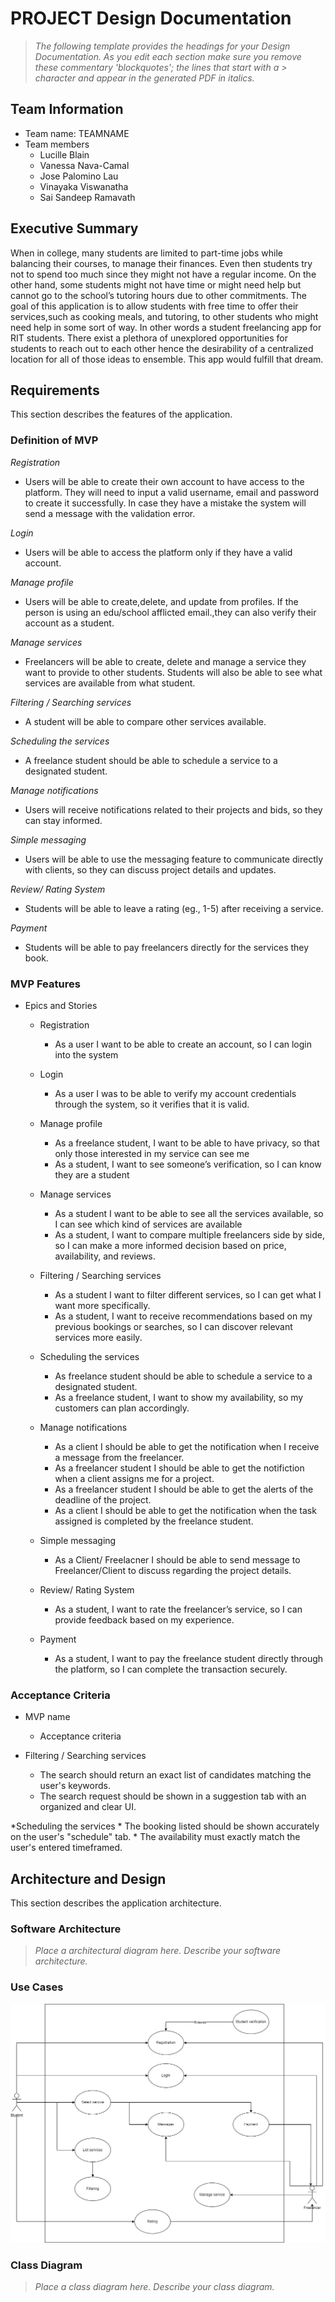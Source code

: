 # PROJECT Design Documentation

> _The following template provides the headings for your Design
> Documentation.  As you edit each section make sure you remove these
> commentary 'blockquotes'; the lines that start with a > character
> and appear in the generated PDF in italics._

## Team Information
* Team name: TEAMNAME
* Team members
  * Lucille Blain
  * Vanessa Nava-Camal
  * Jose Palomino Lau
  * Vinayaka Viswanatha
  * Sai Sandeep Ramavath

## Executive Summary

When in college, many students are limited to part-time jobs while balancing their courses, to manage their finances. Even then students try not to spend too much since they might not have a regular income. On the other hand, some students might not have time or might need help but cannot go to the school’s tutoring hours due to other commitments. The goal of this application is to allow students with free time to offer their services,such as cooking meals, and tutoring, to other students who might need help in some sort of way. In other words a student freelancing app for RIT students. 
There exist a plethora of unexplored opportunities for students to reach out to each other hence the desirability of a centralized location for all of those ideas to ensemble. This app would fulfill that dream.



## Requirements

This section describes the features of the application.

### Definition of MVP

*Registration*
  * Users will be able to create their own account to have access to the platform. They will need to input a valid username, email and password to create it successfully. In case they have a mistake the system will send a message with the validation error.

*Login*
  * Users will be able to access the platform only if they have a valid account.
    
*Manage profile*
  * Users will be able to create,delete, and update from profiles. If  the person is using an edu/school afflicted email.,they can also verify their account as a student.

*Manage services*
  * Freelancers will be able to create, delete and manage a service they want to provide to other students. Students will also be able to see what services are available from what student.

*Filtering / Searching services*
  * A student will be able to compare other services available.
     
*Scheduling the services*
  * A freelance student should be able to schedule a service to a designated student.

*Manage notifications*
   * Users will receive notifications related to their projects and bids, so they can stay informed.

*Simple messaging*
  * Users will be able to use the messaging feature to communicate directly with clients, so they can discuss project details and updates.
    

*Review/ Rating System*
  * Students will be able to leave a rating (eg., 1-5) after receiving a service.
 
*Payment*
 * Students will be able to pay freelancers directly for the services they book.


### MVP Features
* Epics and Stories
  * Registration
    * As a user I want to be able to create an account, so I can login into the system
  * Login
    * As a user I was to be able to verify my account credentials through the system, so it verifies that it is valid.
  * Manage profile
  
    * As a freelance student, I want to be able to have privacy, so that only those interested in my service can see me
    * As a student, I want to see someone’s verification, so I can know they are a student

  * Manage services

    * As a student I want to be able to see all the services available, so I can see which kind of services are available
    * As a student, I want to compare multiple freelancers side by side, so I can make a more informed decision based on price, availability, and reviews.

  
  * Filtering / Searching services
     * As a student I want to filter different services, so I can get what I want more specifically.
     * As a student, I want to receive recommendations based on my previous bookings or searches, so I can discover relevant services more easily.
  * Scheduling the services
    * As freelance student should be able to schedule a service to a designated student.
    * As a freelance student, I want to show my availability, so my customers can plan accordingly.
  * Manage notifications
    * As a client I should be able to get the notification when I receive a message from the freelancer.
    * As a freelancer student I should be able to get the notifiction when a client assigns me for a project.
    * As a freelancer student I should be able to get the alerts of the deadline of the project.
    * As a client I should be able to get the notification when the task assigned is completed by the freelance student. 
  * Simple messaging
    * As a Client/ Freelacner I should be able to send message to Freelancer/Client to discuss regarding the project details.
  * Review/ Rating System
    * As a student, I want to rate the freelancer’s service, so I can provide feedback based on my experience.
  * Payment
    * As a student, I want to pay the freelance student directly through the platform, so I can complete the transaction securely.

### Acceptance Criteria

  * MVP name
    * Acceptance criteria
      
  * Filtering / Searching services 
    * The search should return an exact list of candidates matching the user's keywords. 
    * The search request should be shown in a suggestion tab with an organized and clear UI. 
     
  *Scheduling the services 
    * The booking listed should be shown accurately on the user's "schedule" tab. 
    * The availability must exactly match the user's entered timeframed. 


## Architecture and Design

This section describes the application architecture.

### Software Architecture
> _Place a architectural diagram here._
> _Describe your software architecture._


### Use Cases
![Use Case Diagram](user_case_diagram_png.png)


### Class Diagram
> _Place a class diagram here._
> _Describe your class diagram._

